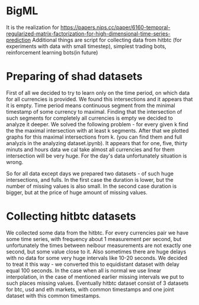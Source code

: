 # BigML

It is the realization for https://papers.nips.cc/paper/6160-temporal-regularized-matrix-factorization-for-high-dimensional-time-series-prediction
Additional things are script for collecting data from hitbtc (for experiments with data with small timestep), simplest trading bots, reinforcement learning bots(in future)

# Preparing of shad datasets 
First of all we decided to try to learn only on the time period, on which data for all currencies is provided. We found this intersections and it appears that it is empty. Time period means continuous segment from the minimal timestamp of some currency to maximal. Finding that the intersection of such segments for completely all currencies is empty we decided to analyze it deeper. We solved the following problem - for every given k find the the maximal intersection with at least k segments. After that we plotted graphs for this maximal intersections from k. (you can find them and full analyzis in the analyzing dataset.ipynb). It appears that for one, five, thirty minuts and hours data we cal take almost all currencies and for them intersection will be very huge. For the day's data unfortunately situation is wrong. 

So for all data except days we prepared two datasets - of such huge intersections, and fulls. In the first case the duration is lower, but the number of missing values is also small. In the second case duration is bigger, but at the price of huge amount of missing values.

# Collecting hitbtc datasets
We collected some data from the hitbtc. For every currencies pair we have some time series, with frequency about 1 measurement per second, but unfortunately the times between neibour measurements are not exactly one second, but some value close to it. Also sometimes there are huge delays with no data for some very huge intervals like 10-20 seconds. We decided to treat it this way - we converted this to equidistant dataset with delay equal 100 seconds. In the case when all is normal we use linear interpolation, in the case of mentioned earlier missing intervals we put to such places missing values. Eventually hitbtc dataset consist of 3 datasets for btc, usd and eth markets, with common timestamps and one joint dataset with this common timestamps.

